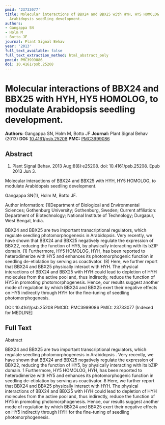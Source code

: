 ```yaml
---
pmid: '23733077'
title: Molecular interactions of BBX24 and BBX25 with HYH, HY5 HOMOLOG, to modulate
  Arabidopsis seedling development.
authors:
- Gangappa SN
- Holm M
- Botto JF
journal: Plant Signal Behav
year: '2013'
full_text_available: false
full_text_extraction_method: html_abstract_only
pmcid: PMC3999086
doi: 10.4161/psb.25208
---
```


# Molecular interactions of BBX24 and BBX25 with HYH, HY5 HOMOLOG, to modulate Arabidopsis seedling development.
**Authors:** Gangappa SN, Holm M, Botto JF
**Journal:** Plant Signal Behav (2013)
**DOI:** [10.4161/psb.25208](https://doi.org/10.4161/psb.25208)
**PMC:** [PMC3999086](https://www.ncbi.nlm.nih.gov/pmc/articles/PMC3999086/)

## Abstract

1. Plant Signal Behav. 2013 Aug;8(8):e25208. doi: 10.4161/psb.25208. Epub 2013
Jun  3.

Molecular interactions of BBX24 and BBX25 with HYH, HY5 HOMOLOG, to modulate 
Arabidopsis seedling development.

Gangappa SN(1), Holm M, Botto JF.

Author information:
(1)Department of Biological and Environmental Sciences; Gothenburg University; 
Gothenburg, Sweden; Current affiliation: Department of Biotechnology; National 
Institute of Technology; Durgapur, West Bengal, India.

BBX24 and BBX25 are two important transcriptional regulators, which regulate 
seedling photomorphogenesis in Arabidopsis. Very recently, we have shown that 
BBX24 and BBX25 negatively regulate the expression of BBX22, reducing the 
function of HY5, by physically interacting with its bZIP domain. (1) 
Furthermore, HY5 HOMOLOG, HYH, has been reported to heterodimerize with HY5 and 
enhances its photomorphogenic function in seedling de-etiolation by serving as 
coactivator. (8) Here, we further report that BBX24 and BBX25 physically 
interact with HYH. The physical interactions of BBX24 and BBX25 with HYH could 
lead to depletion of HYH molecules from the active pool and, thus indirectly, 
reduce the function of HY5 in promoting photomorphogenesis. Hence, our results 
suggest another mode of regulation by which BBX24 and BBX25 exert their negative 
effects on HY5 indirectly through HYH for the fine-tuning of seedling 
photomorphogenesis.

DOI: 10.4161/psb.25208
PMCID: PMC3999086
PMID: 23733077 [Indexed for MEDLINE]

## Full Text

Abstract

BBX24 and BBX25 are two important transcriptional regulators, which regulate seedling photomorphogenesis in Arabidopsis . Very recently, we have shown that BBX24 and BBX25 negatively regulate the expression of BBX22, reducing the function of HY5, by physically interacting with its bZIP domain. 1 Furthermore, HY5 HOMOLOG, HYH, has been reported to heterodimerize with HY5 and enhances its photomorphogenic function in seedling de-etiolation by serving as coactivator. 8 Here, we further report that BBX24 and BBX25 physically interact with HYH. The physical interactions of BBX24 and BBX25 with HYH could lead to depletion of HYH molecules from the active pool and, thus indirectly, reduce the function of HY5 in promoting photomorphogenesis. Hence, our results suggest another mode of regulation by which BBX24 and BBX25 exert their negative effects on HY5 indirectly through HYH for the fine-tuning of seedling photomorphogenesis.
